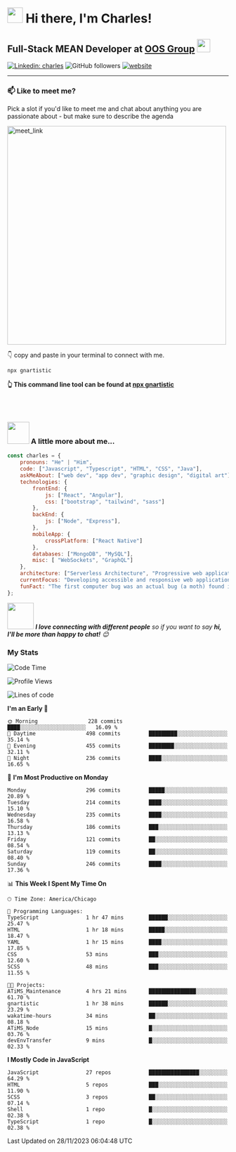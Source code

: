 # <img src="https://camo.githubusercontent.com/9ed64b042a76b8a97016e877cbaee0d6df224a148034afef658d841cf0cd1791/68747470733a2f2f63756c746f667468657061727479706172726f742e636f6d2f706172726f74732f68642f6c6170746f705f706172726f742e676966" width="35" height="35"> Hi there, I'm Charles!

## Full-Stack MEAN Developer at [OOS Group](https://www.orlandospencer.com/) <img src="https://camo.githubusercontent.com/63371d36886ee658f5a97401f393e1ab1684b2fd3de674b8f5efc7d410b2a3d0/68747470733a2f2f6d656469612e67697068792e636f6d2f6d656469612f57556c706c634d704f43456d5447427442572f67697068792e676966" width="30">

[![Linkedin: charles](https://img.shields.io/badge/-charlesHouston-blue?style=flat-square&logo=Linkedin&logoColor=white&link=https://www.linkedin.com/in/anmol-p-singh/)](https://www.linkedin.com/in/charles-houston-43220a236/)
![GitHub followers](https://img.shields.io/github/followers/gnartistic?label=Follow&style=social)
[![website](https://img.shields.io/badge/Website-46a2f1.svg?&style=flat-square&logo=Google-Chrome&logoColor=white&link=https://anmolsingh.me/)](https://gnartistic.github.io/react-portfolio/)
</br>

---

### 📫 Like to meet me?

Pick a slot if you'd like to meet me and chat about anything you are passionate about - but make sure to describe the agenda

<a href="https://calendly.com/gn4rtistic/30min" target="_blank"><img width="498" alt="meet_link" src="https://user-images.githubusercontent.com/15426564/144297439-f530f383-e73e-41e0-9914-a9b7d3f432e5.png"></a>
</br>

👇 copy and paste in your terminal to connect with me.

```bash
npx gnartistic
```
**👆 This command line tool can be found at [npx gnartistic](https://github.com/gnartistic/cli-contact)**

</br> </br>

### <img src="https://media.giphy.com/media/VgCDAzcKvsR6OM0uWg/giphy.gif" width="50"> A little more about me... 

```javascript
const charles = {
    pronouns: "He" | "Him",
    code: ["Javascript", "Typescript", "HTML", "CSS", "Java"],
    askMeAbout: ["web dev", "app dev", "graphic design", "digital art"],
    technologies: {
        frontEnd: {
            js: ["React", "Angular"],
            css: ["bootstrap", "tailwind", "sass"]
        },
        backEnd: {
            js: ["Node", "Express"],
        },
        mobileApp: {
            crossPlatform: ["React Native"]
        },
        databases: ["MongoDB", "MySQL"],
        misc: [ "WebSockets", "GraphQL"]
    },
    architecture: ["Serverless Architecture", "Progressive web applications", "Single page applications"],
    currentFocus: "Developing accessible and responsive web applications",
    funFact: "The first computer bug was an actual bug (a moth) found in a computer in 1947"
};
```

<img src="https://media.giphy.com/media/LnQjpWaON8nhr21vNW/giphy.gif" width="60"> <em><b>I love connecting with different people</b> so if you want to say <b>hi, I'll be more than happy to chat!</b> 😊</em>

### My Stats

<!--START_SECTION:waka-->
![Code Time](http://img.shields.io/badge/Code%20Time-4%20hrs%2027%20mins-blue)

![Profile Views](http://img.shields.io/badge/Profile%20Views-255-blue)

![Lines of code](https://img.shields.io/badge/From%20Hello%20World%20I%27ve%20Written-3.0%20million%20lines%20of%20code-blue)

**I'm an Early 🐤** 

```text
🌞 Morning                228 commits         ████░░░░░░░░░░░░░░░░░░░░░   16.09 % 
🌆 Daytime                498 commits         █████████░░░░░░░░░░░░░░░░   35.14 % 
🌃 Evening                455 commits         ████████░░░░░░░░░░░░░░░░░   32.11 % 
🌙 Night                  236 commits         ████░░░░░░░░░░░░░░░░░░░░░   16.65 % 
```
📅 **I'm Most Productive on Monday** 

```text
Monday                   296 commits         █████░░░░░░░░░░░░░░░░░░░░   20.89 % 
Tuesday                  214 commits         ████░░░░░░░░░░░░░░░░░░░░░   15.10 % 
Wednesday                235 commits         ████░░░░░░░░░░░░░░░░░░░░░   16.58 % 
Thursday                 186 commits         ███░░░░░░░░░░░░░░░░░░░░░░   13.13 % 
Friday                   121 commits         ██░░░░░░░░░░░░░░░░░░░░░░░   08.54 % 
Saturday                 119 commits         ██░░░░░░░░░░░░░░░░░░░░░░░   08.40 % 
Sunday                   246 commits         ████░░░░░░░░░░░░░░░░░░░░░   17.36 % 
```


📊 **This Week I Spent My Time On** 

```text
🕑︎ Time Zone: America/Chicago

💬 Programming Languages: 
TypeScript               1 hr 47 mins        ██████░░░░░░░░░░░░░░░░░░░   25.47 % 
HTML                     1 hr 18 mins        █████░░░░░░░░░░░░░░░░░░░░   18.47 % 
YAML                     1 hr 15 mins        ████░░░░░░░░░░░░░░░░░░░░░   17.85 % 
CSS                      53 mins             ███░░░░░░░░░░░░░░░░░░░░░░   12.60 % 
SCSS                     48 mins             ███░░░░░░░░░░░░░░░░░░░░░░   11.55 % 

🐱‍💻 Projects: 
ATiMS_Maintenance        4 hrs 21 mins       ███████████████░░░░░░░░░░   61.70 % 
gnartistic               1 hr 38 mins        ██████░░░░░░░░░░░░░░░░░░░   23.29 % 
wakatime-hours           34 mins             ██░░░░░░░░░░░░░░░░░░░░░░░   08.18 % 
ATiMS_Node               15 mins             █░░░░░░░░░░░░░░░░░░░░░░░░   03.76 % 
devEnvTransfer           9 mins              █░░░░░░░░░░░░░░░░░░░░░░░░   02.33 % 
```

**I Mostly Code in JavaScript** 

```text
JavaScript               27 repos            ████████████████░░░░░░░░░   64.29 % 
HTML                     5 repos             ███░░░░░░░░░░░░░░░░░░░░░░   11.90 % 
SCSS                     3 repos             ██░░░░░░░░░░░░░░░░░░░░░░░   07.14 % 
Shell                    1 repo              █░░░░░░░░░░░░░░░░░░░░░░░░   02.38 % 
TypeScript               1 repo              █░░░░░░░░░░░░░░░░░░░░░░░░   02.38 % 
```




 Last Updated on 28/11/2023 06:04:48 UTC
<!--END_SECTION:waka-->


